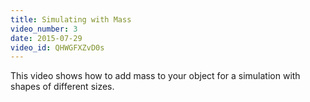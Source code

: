 ```yaml
---
title: Simulating with Mass
video_number: 3
date: 2015-07-29
video_id: QHWGFXZvD0s
---
```

This video shows how to add mass to your object for a simulation with shapes of different sizes.
